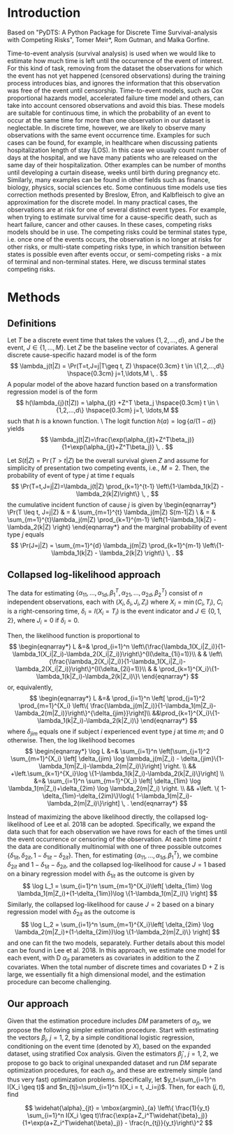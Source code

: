 # Introduction

Based on "PyDTS: A Python Package for Discrete Time Survival-analysis with Competing Risks", Tomer Meir*, Rom Gutman, and Malka Gorfine.


Time-to-event analysis (survival analysis) is used when we would like to estimate how much time is left until the occurrence of the event of interest. For this kind of task, removing from the dataset the observations for which the event has not yet happened (censored observations) during the training process introduces bias, and ignores the information that this observation was free of the event until censorship. Time-to-event models, such as Cox proportional hazards model, accelerated failure time model and others, can take into account censored observations and avoid this bias. 
These models are suitable for continuous time, in which the probability of an event to occur at the same time for more than one observation in our dataset is neglectable. In discrete time, however, we are likely to observe many observations with the same event occurrence time. Examples for such cases can be found, for example, in healthcare when discussing patients hospitalization length of stay (LOS). In this case we usually count number of days at the hospital, and we have many patients who are released on the same day of their hospitalization. Other examples can be number of months until developing a curtain disease, weeks until birth during pregnancy etc. Similarly, many examples can be found in other fields such as finance, biology, physics, social sciences etc. Some continuous time models use ties correction methods presented by Breslow, Efron, and Kalbfleisch to give an approximation for the discrete model.
In many practical cases, the observations are at risk for one of several distinct event types. For example, when trying to estimate survival time for a cause-specific death, such as heart failure, cancer and other causes. In these cases, competing risks models should be in use. The competing risks could be terminal states type, i.e. once one of the events occurs, the observation is no longer at risks for other risks, or multi-state competing risks type, in which transition between states is possible even after events occur, or semi-competing risks - a mix of terminal and non-terminal states. Here, we discuss terminal states competing risks.

# Methods

## Definitions
Let $T$ be a discrete event time that takes the values $\{1,2,...,d\}$, and $J$ be the event, $J \in \{1,\ldots,M\}$. 
Let $Z$ be the baseline vector of covariates. A general discrete cause-specific hazard model is of the form
$$
\lambda_j(t|Z) = \Pr(T=t,J=j|T\geq t, Z)  \hspace{0.3cm} t \in \{1,2,...,d\} \hspace{0.3cm} j=1,\ldots,M  \, .
$$
A popular model of the above hazard function based on a transformation regression model is of the form
$$
h(\lambda_{j}(t|Z))  = \alpha_{jt} +Z^T \beta_j \hspace{0.3cm} t \in \{1,2,...,d\} \hspace{0.3cm} j=1, \ldots,M  
$$
such that $h$ is a known function.  \\
The logit function $h(a)=\log \{ a/(1-a) \}$ yields 
$$
\lambda_j(t|Z)=\frac{\exp(\alpha_{jt}+Z^T\beta_j)}{1+\exp(\alpha_{jt}+Z^T\beta_j)} \, .
$$

Let $S(t|Z) = \Pr(T>t|Z)$ be the overall survival given $Z$ and assume for simplicity of presentation two competing events, i.e., $M=2$. 
Then, the probability of event of type $j$ at time $t$ equals
$$
\Pr(T=t,J=j|Z)=\lambda_j(t|Z) \prod_{k=1}^{t-1} \left\{1-\lambda_1(k|Z) - \lambda_2(k|Z)\right\}  \, ,
$$
the cumulative incident function of cause $j$ is given by
\begin{eqnarray*}
	\Pr(T \leq t, J=j|Z)  & = & \sum_{m=1}^{t} \lambda_j(m|Z) S(m-1|Z) \\ 
	& = & \sum_{m=1}^{t}\lambda_j(m|Z) \prod_{k=1}^{m-1} \left\{1-\lambda_1(k|Z) - \lambda_2(k|Z) \right\}
\end{eqnarray*}
and the marginal probability of event type $j$ equals
$$
\Pr(J=j|Z) = \sum_{m=1}^{d} \lambda_j(m|Z) \prod_{k=1}^{m-1} \left\{1-\lambda_1(k|Z) - \lambda_2(k|Z) \right\} \, .
$$


## Collapsed log-likelihood approach
The data for estimating $\{\alpha_{11},\ldots,\alpha_{1d},\beta_1^T,\alpha_{21},\ldots,\alpha_{2d},\beta_2^T\}$ 
consist of $n$ independent observations, each with $(X_i,\delta_i,J_i,Z_i)$ where $X_i=\min(C_i,T_i)$, $C_i$ is a right-censoring time, 
$\delta_i=I(X_i=T_i)$ is the event indicator and $J\in\{0,1,2\}$, where $J_i=0$ if $\delta_i=0$. 

Then, the likelihood function is proportional to 
$$
\begin{eqnarray*}
	L &=& \prod_{i=1}^n  \left\{\frac{\lambda_1(X_i|Z_i)}{1-\lambda_1(X_i|Z_i)-\lambda_2(X_i|Z_i)}\right\}^{I(\delta_{1i}=1)}\\ 
	& & \left\{\frac{\lambda_2(X_i|Z_i)}{1-\lambda_1(X_i|Z_i)-\lambda_2(X_i|Z_i)}\right\}^{I(\delta_{2i}=1)}\\ 
	& & \prod_{k=1}^{X_i}\{1-\lambda_1(k|Z_i)-\lambda_2(k|Z_i)\}\
\end{eqnarray*}	
$$
or, equivalently,
$$
\begin{eqnarray*}
L &=& \prod_{i=1}^n \left[ \prod_{j=1}^2 \prod_{m=1}^{X_i} \left\{  \frac{\lambda_j(m|Z_i)}{1-\lambda_1(m|Z_i)-\lambda_2(m|Z_i)}\right\}^{\delta_{jim}}\right]\\ &&\prod_{k=1}^{X_i}\{1-\lambda_1(k|Z_i)-\lambda_2(k|Z_i)\}
\end{eqnarray*}
$$
where $\delta_{jim}$ equals one if subject $i$ experienced event type $j$ at time $m$; and 0 otherwise. Then, the log likelihood becomes
$$
\begin{eqnarray*}
	\log L &=& \sum_{i=1}^n \left[\sum_{j=1}^2 \sum_{m=1}^{X_i} \left[ \delta_{jim} \log \lambda_j(m|Z_i) - \delta_{jim}\{1-\lambda_1(m|Z_i)-\lambda_2(m|Z_i)\}\right] \right. \\ 
	&& +\left.\sum_{k=1}^{X_i}\log \{1-\lambda_1(k|Z_i)-\lambda_2(k|Z_i)\}\right] \\ 
	&=& \sum_{i=1}^n \sum_{m=1}^{X_i} \left[  \delta_{1im} \log \lambda_1(m|Z_i)+\delta_{2im} \log \lambda_2(m|Z_i) \right. \\ 
	&& +\left. \{ 1-\delta_{1im}-\delta_{2im}\}\log\{ 1-\lambda_1(m|Z_i)-\lambda_2(m|Z_i)\}\right] \, .
\end{eqnarray*}
$$

Instead of maximizing the above likelihood directly, the collapsed log-likelihood of Lee et al. 2018 can be adopted. Specifically, we expand the data such that for each observation we have rows for each of the times until the event occurrence or censoring of the observation. At each time point $t$ the data are conditionally multinomial with one of three possible outcomes $\{\delta_{1it},\delta_{2it},1-\delta_{1it}-\delta_{2it}\}$. Then, for estimating $\{\alpha_{11},\ldots,\alpha_{1d},\beta_1^T\}$, we combine $\delta_{2it}$ and $1-\delta_{1it}-\delta_{2it}$, and the collapsed log-likelihood for cause $J=1$ based on a binary regression model with $\delta_{1it}$ as the outcome is given by
$$
\log L_1 = \sum_{i=1}^n \sum_{m=1}^{X_i}\left[ \delta_{1im} \log \lambda_1(m|Z_i)+(1-\delta_{1im})\log \{1-\lambda_1(m|Z_i)\} \right]
$$
Similarly, the collapsed log-likelihood for cause $J=2$ based on a binary regression model with $\delta_{2it}$ as the outcome is
$$
\log L_2 = \sum_{i=1}^n \sum_{m=1}^{X_i}\left[ \delta_{2im} \log \lambda_2(m|Z_i)+(1-\delta_{2im})\log \{1-\lambda_2(m|Z_i)\} \right]
$$
and one can fit the two models, separately. Further details about this model can be found in Lee et al. 2018.
In this approach, we estimate one model for each event, with D $\alpha_{jt}$ parameters as covariates in addition to the Z covariates. When the total number of discrete times and covariates D + Z is large, we essentially fit a high dimensional model, and the estimation procedure can become challenging. 

## Our approach
Given that the estimation procedure includes $DM$ parameters of $\alpha_{jt}$, we propose the following simpler estimation procedure. 
Start with estimating the vectors $\beta_j$, $j=1,2$, by a simple conditional logistic regression, conditioning on the event time (denoted by $X$), based on the expanded dataset, using stratified Cox analysis.
Given the estimators $\widehat{\beta}_j$ , $j=1,2$, we propose to go back to original unexpanded dataset and run $DM$ separate optimization procedures, for each $\alpha_{jt}$, and these are extremely simple (and thus very fast) optimization problems. Specifically, let $y_t=\sum_{i=1}^n I(X_i \geq t)$ and $n_{tj}=\sum_{i=1}^n I(X_i = t, J_i=j)$. Then, for each $(j,t)$, find 

$$
\widehat{\alpha}_{jt} = 
\mbox{argmin}_{a} \left\{ \frac{1}{y_t} \sum_{i=1}^n I(X_i \geq t)\frac{\exp(a+Z_i^T\widehat{\beta}_j)}{1+\exp(a+Z_i^T\widehat{\beta}_j)} - \frac{n_{tj}}{y_t}\right\}^2
$$


